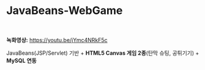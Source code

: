 # JavaBeans-WebGame

<br>

**녹화영상:** https://youtu.be/jYmc4NRkF5c

JavaBeans(JSP/Servlet) 기반 + **HTML5 Canvas 게임 2종**(탄막 슈팅, 공튀기기) + **MySQL 연동**


<br><br>
